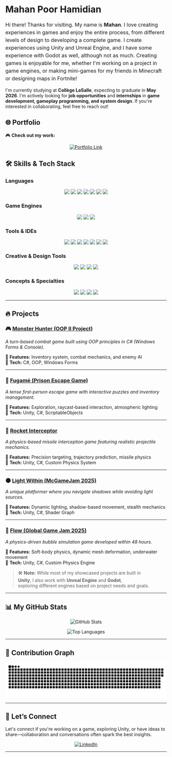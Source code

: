 # Mahan Poor Hamidian

<p style="font-size: 16px; line-height: 1.5;">
Hi there! Thanks for visiting. My name is <strong>Mahan</strong>. I love creating experiences in games and enjoy the entire process, from different levels of design to developing a complete game. I create experiences using Unity and Unreal Engine, and I have some experience with Godot as well, although not as much. Creating games is enjoyable for me, whether I'm working on a project in game engines, or making mini-games for my friends in Minecraft or designing maps in Fortnite!

I'm currently studying at **Collège LaSalle**, expecting to graduate in **May 2026**. I'm actively looking for **job opportunities** and **internships** in **game development, gameplay programming, and system design**. If you're interested in collaborating, feel free to reach out!
</p>

## 🌐 Portfolio  

🎮 **Check out my work:**  
<p align="center">
  <a href="https://marsph.github.io" target="_blank">
    <img src="https://img.shields.io/badge/🌍-Visit%20My%20Portfolio-blue?style=for-the-badge" alt="Portfolio Link"/>
  </a>
</p>

## 🛠️ Skills & Tech Stack  

### **Languages**  
<p align="center">
  <img src="https://img.shields.io/badge/-C-A8B9CC?style=for-the-badge&logo=c&logoColor=white"/>
  <img src="https://img.shields.io/badge/-C++-00599C?style=for-the-badge&logo=c%2B%2B&logoColor=white"/>
  <img src="https://img.shields.io/badge/-C%23-239120?style=for-the-badge&logo=csharp&logoColor=white"/>
  <img src="https://img.shields.io/badge/-Python-3776AB?style=for-the-badge&logo=python&logoColor=white"/>
  <img src="https://img.shields.io/badge/-JavaScript-F7DF1E?style=for-the-badge&logo=javascript&logoColor=black"/>
  <img src="https://img.shields.io/badge/-HTML-E34F26?style=for-the-badge&logo=html5&logoColor=white"/>
  <img src="https://img.shields.io/badge/-CSS-1572B6?style=for-the-badge&logo=css3&logoColor=white"/>
</p>

### **Game Engines**  
<p align="center">
  <img src="https://img.shields.io/badge/-Unity-000000?style=for-the-badge&logo=unity&logoColor=white"/>
  <img src="https://img.shields.io/badge/-Unreal%20Engine-0E1128?style=for-the-badge&logo=unrealengine&logoColor=white"/>
  <img src="https://img.shields.io/badge/-Godot-478CBF?style=for-the-badge&logo=godotengine&logoColor=white"/>
</p>

### **Tools & IDEs**  
<p align="center">
  <img src="https://img.shields.io/badge/-Visual%20Studio-5C2D91?style=for-the-badge&logo=visualstudio&logoColor=white"/>
  <img src="https://img.shields.io/badge/-JetBrains%20Rider-000000?style=for-the-badge&logo=rider&logoColor=white"/>
  <img src="https://img.shields.io/badge/-Git-F05032?style=for-the-badge&logo=git&logoColor=white"/>
  <img src="https://img.shields.io/badge/-GitKraken-179287?style=for-the-badge&logo=gitkraken&logoColor=white"/>
  <img src="https://img.shields.io/badge/-Notion-000000?style=for-the-badge&logo=notion&logoColor=white"/>
  <img src="https://img.shields.io/badge/-Trello-0079BF?style=for-the-badge&logo=trello&logoColor=white"/>
  <img src="https://img.shields.io/badge/-Jira-0052CC?style=for-the-badge&logo=jira&logoColor=white"/>
</p>


### **Creative & Design Tools**  
<p align="center">
  <img src="https://img.shields.io/badge/-Blender-F5792A?style=for-the-badge&logo=blender&logoColor=white"/>
  <img src="https://img.shields.io/badge/-Adobe%20Photoshop-31A8FF?style=for-the-badge&logo=adobephotoshop&logoColor=white"/>
  <img src="https://img.shields.io/badge/-Adobe%20Premiere%20Pro-9999FF?style=for-the-badge&logo=adobepremierepro&logoColor=white"/>
  <img src="https://img.shields.io/badge/-Audition-00E4BB?style=for-the-badge&logo=adobeaudition&logoColor=white"/>
</p>

### **Concepts & Specialties**  
<p align="center">
  <img src="https://img.shields.io/badge/-OOP-007ACC?style=for-the-badge&logo=visualstudio&logoColor=white"/>
  <img src="https://img.shields.io/badge/-Game%20Design-FFCC00?style=for-the-badge&logo=gamepad&logoColor=white"/>
  <img src="https://img.shields.io/badge/-Level%20Design-0066FF?style=for-the-badge&logo=mapbox&logoColor=white"/>
  <img src="https://img.shields.io/badge/-UI%20%26%20UX%20Design-FF66CC?style=for-the-badge&logo=adobeillustrator&logoColor=white"/>
</p>

---  

## 🔥 Projects  

### 🎮 [Monster Hunter (OOP II Project)](https://github.com/MarsPH/MahanPH_OOPII_MonsterHunter)  
*A turn-based combat game built using OOP principles in C# (Windows Forms & Console).*  

🔹 **Features:** Inventory system, combat mechanics, and enemy AI  
🔹 **Tech:** C#, OOP, Windows Forms  

---

### 🔑 [Fugamé (Prison Escape Game)](https://github.com/MarsPH/Fugam-Mahan)  
*A tense first-person escape game with interactive puzzles and inventory management.*  

🔹 **Features:** Exploration, raycast-based interaction, atmospheric lighting  
🔹 **Tech:** Unity, C#, ScriptableObjects  

---

### 🚀 [Rocket Interceptor](https://github.com/MarsPH/counterPrototype)  
*A physics-based missile interception game featuring realistic projectile mechanics.*  

🔹 **Features:** Precision targeting, trajectory prediction, missile physics  
🔹 **Tech:** Unity, C#, Custom Physics System  

---

### 🌑 [Light Within (McGameJam 2025)](https://github.com/MarsPH/LightWithin)  
*A unique platformer where you navigate shadows while avoiding light sources.*  

🔹 **Features:** Dynamic lighting, shadow-based movement, stealth mechanics  
🔹 **Tech:** Unity, C#, Shader Graph  

---

### 🫧 [Flow (Global Game Jam 2025)](https://github.com/MarsPH/GGJ2025)  
*A physics-driven bubble simulation game developed within 48 hours.*  

🔹 **Features:** Soft-body physics, dynamic mesh deformation, underwater movement  
🔹 **Tech:** Unity, C#, Custom Physics Engine 

> 🛠 **Note:** While most of my showcased projects are built in  
> **Unity**, I also work with **Unreal Engine** and **Godot**,  
> exploring different engines based on project needs and goals.  


---  

## 📊 My GitHub Stats
<p align="center">
  <img src="https://github-readme-stats.vercel.app/api?username=marsph&show_icons=true&theme=radical" alt="GitHub Stats"/>
</p>

<p align="center">
  <img src="https://github-readme-stats.vercel.app/api/top-langs/?username=marsph&layout=compact&theme=radical" alt="Top Languages"/>
</p>

---

## 🐍 Contribution Graph
<p align="center">
  <img src="https://raw.githubusercontent.com/MarsPH/MarsPH/output/github-contribution-grid-snake.svg" alt="Snake animation" />
</p>



---

## 🤝 Let’s Connect

Let's connect if you're working on a game, exploring Unity, or have ideas to share—collaboration and conversations often spark the best insights.

<p align="center">
  <a href="https://www.linkedin.com/in/mahan-poor-hamidian-b401a1276/"><img src="https://cdn.jsdelivr.net/gh/devicons/devicon@latest/icons/linkedin/linkedin-original.svg" alt="LinkedIn" width="45" height="45"/></a>
</p>

---

